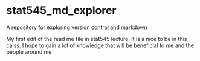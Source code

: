 # stat545_md_explorer
A repository for exploring version control and markdown

My first edit of the read me file in stat545 lecture. It is a nice to be in this calss. I hope to gain a lot of knowledge that will be beneficial to me and the people around me
